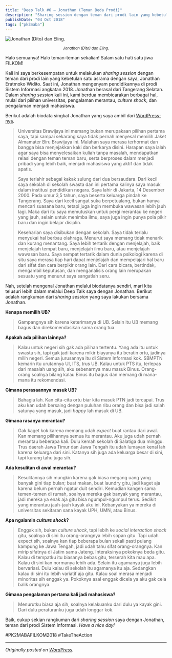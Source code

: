 ```yaml
---
title: "Deep Talk #6 – Jonathan (Teman Beda Prodi)"
description: "Sharing session dengan teman dari prodi lain yang kebetulan satu asrama dengan saya, Jonathan Eratmoko Widito."
publishDate: "04 Oct 2018"
tags: ["pk2maba"]
---
```


![Jonathan (Dito) dan Eling.](cover.jpg)

<center><i><small>Jonathan (Dito) dan Eling.</small></i></center>

Halo semuanya! Halo teman-teman sekalian! Salam satu hati satu jiwa FILKOM!

Kali ini saya berkesempatan untuk melakukan _sharing session_ dengan teman dari prodi lain yang kebetulan satu asrama dengan saya, Jonathan Eratmoko Widito. Saat ini, Jonathan mengenyam pendidikannya di prodi Sistem Informasi angkatan 2018. Jonathan berasal dari Tangerang Selatan. Dalam _sharing session_ kali ini, kami berdua membicarakan berbagai hal, mulai dari pilihan universitas, pengalaman merantau, _culture shock_, dan pengalaman menjadi mahasiswa.

Berikut adalah biodata singkat Jonathan yang saya ambil dari [WordPress-nya](https://jonathanw14.wordpress.com/2018/08/17/about-myself/).

> Universitas Brawijaya ini memang bukan merupakaan pilihan pertama saya, tapi sampai sekarang saya tidak pernah menyesal memilih Jaket Almamater Biru Brawijaya ini. Malahan saya merasa terhormat dan bangga bisa menjejakkan kaki dan berkarya disini. Harapan saya ialah agar saya bisa menyelesaikan kuliah tanpa masalah, mendapatkan relasi dengan teman teman baru, serta berproses dalam menjadi pribadi yang lebih baik, menjadi mahasiswa yang aktif dan tidak apatis.
>
> Saya terlahir sebagai kakak sulung dari dua bersaudara. Dari kecil saya sekolah di sekolah swasta dan ini pertama kalinya saya masuk dalam institusi pendidikan negara. Saya lahir di Jakarta, 14 Desember 2000. Pada umur 3,5 tahun, saya beserta keluarga pindah ke Tangerang. Saya dari kecil sangat suka berpetualang, bukan hanya mencari suasana baru, tetapi juga ingin membuka wawasan lebih jauh lagi. Maka dari itu saya memutuskan untuk pergi merantau ke negeri yang jauh, selain untuk menimba ilmu, saya juga ingin punya pola pikir baru dan ingin belajar disiplin.
>
> Keseharian saya disibukan dengan sekolah. Saya tidak terlalu menyukai hal berbau olahraga. Menurut saya memang tidak menarik dan kurang menantang. Saya lebih tertarik dengan menjelajah, baik menjelajah tempat baru, menjelajah ilmu baru, atau menjelajah wawasan baru. Saya sempat tertarik dalam dunia psikologi karena di situ saya merasa tiap hari dapat menjelajah dan mempelajari hal baru dari sifat dan cara berpikir orang lain. Dari cara bicara, bertindak, mengambil keputusan, dan menganalisis orang lain merupakan sesuatu yang menurut saya sangatlah seru.

Nah, setelah mengenal Jonathan melalui biodatanya sendiri, mari kita telusuri lebih dalam melalui Deep Talk saya dengan Jonathan. Berikut adalah rangkuman dari _sharing session_ yang saya lakukan bersama Jonathan.

**Kenapa memilih UB?**

> Gampangnya sih karena keterimanya di UB. Selain itu UB memang bagus dan direkomendasikan sama orang tua.

**Apakah ada pilihan lainnya?**

> Kalau untuk negeri sih gak ada pilihan tertentu. Yang ada itu untuk swasta sih, tapi gak jadi karena mikir biayanya itu beratin ortu, jadinya milih negeri. Semua jurusannya itu di Sistem Informasi kok. SBMPTN kemarin itu urutannya UI, ITS, trus UB. Kalau untuk PTS itu, terlepas dari masalah uang sih, aku sebenarnya mau masuk Binus. Orang-orang soalnya bilang kalau Binus itu bagus dan memang di mana-mana itu rekomendasi.

**Gimana perasaannya masuk UB?**

> Bahagia lah. Kan cita-cita ortu biar kita masuk PTN jadi tercapai. Trus aku kan udah bersaing dengan puluhan ribu orang dan bisa jadi salah satunya yang masuk, jadi _happy_ lah masuk di UB.

**Gimana rasanya merantau?**

> Gak kaget kok karena memang udah _expect_ buat rantau dari awal. Kan memang pilihannya semua itu merantau. Aku juga udah pernah merantau beberapa kali. Dulu kemah sekolah di Salatiga dua minggu. Trus daerah Jawa Timur dan Jawa Tengah itu udah lumayan kenal lah karena keluarga dari sini. Katanya sih juga ada keluarga besar di sini, tapi kurang tahu juga sih.

**Ada kesulitan di awal merantau?**

> Kesulitannya sih mungkin karena gak biasa megang uang yang banyak gini tiap bulan; buat makan, buat laundry gitu, jadi kaget aja karena belum pernah ngatur duit sendiri. Kemudian kangen sama temen-temen di rumah, soalnya mereka gak banyak yang merantau, jadi mereka ya enak aja gitu bisa ngumpul-ngumpul terus. Sedikit yang merantau jauh-jauh kayak aku ini. Kebanyakan ya mereka di universitas sekitaran sana kayak UPH, UMN, atau Binus.

**Apa ngalamin _culture shock_?**

> Enggak sih, bukan _culture shock_, tapi lebih ke _social interaction shock_ gitu, soalnya di sini itu orang-orangnya lebih sopan gitu. Tapi udah expect sih, soalnya kan tiap beberapa bulan sekali pasti pulang kampung ke Jawa Tengah, jadi udah tahu sifat orang-orangnya. Kan mirip sifatnya di Jatim sama Jateng. Interaksinya pokoknya beda gitu. Kalau di tempatku itu biasanya bebas gitu, terserah kita mau apa. Kalau di sini kan normanya lebih ada. Selain itu agamanya juga lebih bervariasi. Dulu kalau di sekolah itu agamanya itu aja. Sedangkan kalau di sini itu lebih variatif aja gitu. Kalau soal merasa menjadi minoritas sih enggak ya. Pokoknya asal enggak dicela ya aku gak cela balik orangnya.

**Gimana pengalaman pertama kali jadi mahasiswa?**

> Menurutku biasa aja sih, soalnya kelakuanku dari dulu ya kayak gini. Dari dulu peraturanku juga udah longgar kok.

Baik, cukup sekian rangkuman dari _sharing session_ saya dengan Jonathan, teman dari prodi Sistem Informasi. _Have a nice day!_

#PK2MABAFILKOM2018 #TakeTheAction

---

_Originally posted on [WordPress](https://elingp.wordpress.com/2018/10/04/deep-talk-6/)._
